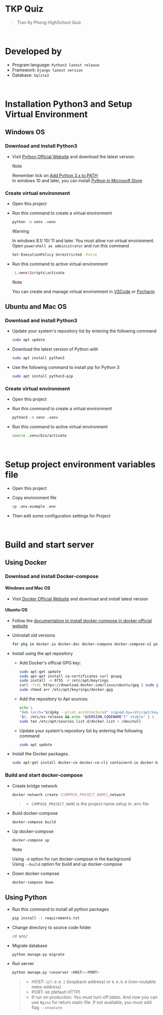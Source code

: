# TKP Quiz
> Tran Ky Phong HighSchool Quiz

<br>

# Developed by
- Program language: `Python3 latest release`
- Framework: `Django latest version`
- Database: `Sqlite3`

<br>

# Installation Python3 and Setup Virtual Environment
## Windows OS
### Download and install Python3
- Visit [Python Official Website](https://www.python.org/) and download the latest version.

    > [!NOTE]
    > Remember tick on [Add Python 3.x to PATH](https://docs.blender.org/manual/vi/latest/_images/about_contribute_install_windows_installer.png) <br>
    > In windows 10 and later, you can install [Python in Microsoft Store](https://apps.microsoft.com/search?query=python)


### Create virtual environment
- Open this project

- Run this command to create a virtual environment
    ```bash
    python -m venv .venv
    ```

    > [!WARNING]
    > In windows 8.1/ 10/ 11 and later. You must allow run virtual environment. <br>
    > Open `powershell as administrator` and run this command
    ```bash
    Set-ExecutionPolicy Unrestricted -Force
    ```

- Run this command to active virtual environment
    ```bash
    .\.venv\Scripts\activate
    ```

    > [!NOTE]
    > You can create and manage virtual environment in [VSCode](https://code.visualstudio.com/docs/python/environments) or [Pycharm](https://www.jetbrains.com/help/pycharm/configuring-python-interpreter.html)


## Ubuntu and Mac OS
### Download and install Python3
- Update your system's repository list by entering the following command
    ```bash
    sudo apt update
    ```

- Download the latest version of Python with
    ```bash
    sudo apt install python3
    ```

- Use the following command to install pip for Python 3
    ```bash
    sudo apt install python3-pip
    ```

### Create virtual environment
- Open this project

- Run this command to create a virtual environment
    ```bash
    python3 -m venv .venv
    ```

- Run this command to active virtual environment
    ```bash
    source .venv/bin/activate
    ```

<br>

# Setup project environment variables file
- Open this project

- Copy environment file
    ```bash
    cp .env.example .env
    ```

- Then edit some configuration settings for Project

<br>

# Build and start server
## Using Docker
### Download and install Docker-compose
#### Windows and Mac OS
- Visit [Docker Official Website](https://www.docker.com/) and download and install latest version

#### Ubuntu OS
- Follow the [documentation to install docker-compose in docker official website](https://docs.docker.com/engine/install/ubuntu/)

- Uninstall old versions
    ```bash
    for pkg in docker.io docker-doc docker-compose docker-compose-v2 podman-docker containerd runc; do sudo apt-get remove $pkg; done
    ```

- Install using the apt repository
    - Add Docker's official GPG key:
        ```bash
        sudo apt-get update
        sudo apt-get install ca-certificates curl gnupg
        sudo install -m 0755 -d /etc/apt/keyrings
        curl -fsSL https://download.docker.com/linux/ubuntu/gpg | sudo gpg --dearmor -o /etc/apt/keyrings/docker.gpg
        sudo chmod a+r /etc/apt/keyrings/docker.gpg
        ```

    - Add the repository to Apt sources:
        ```bash
        echo \
        "deb [arch="$(dpkg --print-architecture)" signed-by=/etc/apt/keyrings/docker.gpg] https://download.docker.com/linux/ubuntu \
        "$(. /etc/os-release && echo "$VERSION_CODENAME")" stable" | \
        sudo tee /etc/apt/sources.list.d/docker.list > /dev/null
        ```

    - Update your system's repository list by entering the following command
        ```bash
        sudo apt update
        ```

- Install the Docker packages.
    ```bash
    sudo apt-get install docker-ce docker-ce-cli containerd.io docker-buildx-plugin docker-compose-plugin
    ```


### Build and start docker-compose
- Create bridge network
    ```bash
    docker network create [COMPOSE_PROJECT_NAME]_network
    ```
    > - `COMPOSE_PROJECT_NAME` is the project name setup in .env file

- Build docker-compose
    ```bash
    docker-compose build
    ```

- Up docker-compose
    ```bash
    docker-compose up
    ```
    > [!NOTE]
    > Using `-d` option for run docker-compose in the background <br>
    > Using `--build` option for build and up docker-compose

- Down docker-compose
    ```bash
    docker-compose down
    ```


## Using Python
- Run this command to install all python packages
    ```bash
    pip install -r requirements.txt
    ```

- Change directory to source code folder
    ```bash
    cd src/
    ```

- Migrate database
    ```bash
    python manage.py migrate
    ```

- Run server
    ```bash
    python manage.py runserver <HOST>:<PORT>
    ```
    > - HOST: `127.0.0.1` (loopback address) or `0.0.0.0` (non-routable meta-address)
    > - PORT: `80` (default HTTP) <br>
    > - If run on production. You must turn off `DEBUG`. And now you can use `Nginx` for return static file. If not available, you must add flag `--insecure`

<br>
